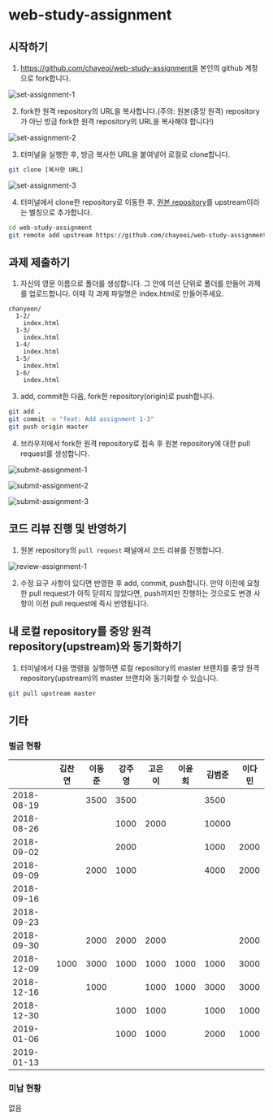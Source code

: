 # web-study-assignment

## 시작하기

1. https://github.com/chayeoi/web-study-assignment을 본인의 github 계정으로 fork합니다.

![set-assignment-1](./assets/set-assignment-1.png)

2. fork한 원격 repository의 URL을 복사합니다.(주의: 원본(중앙 원격) repository가 아닌 방금 fork한 원격 repository의 URL을 복사해야 합니다!)

![set-assignment-2](./assets/set-assignment-2.png)

3. 터미널을 실행한 후, 방금 복사한 URL을 붙여넣어 로컬로 clone합니다.

```bash
git clone [복사한 URL]
```

![set-assignment-3](./assets/set-assignment-3.png)

4. 터미널에서 clone한 repository로 이동한 후, [원본 repository](https://github.com/chayeoi/web-study-assignment)를 upstream이라는 별칭으로 추가합니다.

```bash
cd web-study-assignment
git remote add upstream https://github.com/chayeoi/web-study-assignment.git
```

## 과제 제출하기

1. 자신의 영문 이름으로 폴더를 생성합니다. 그 안에 미션 단위로 폴더를 만들어 과제를 업로드합니다. 이때 각 과제 파일명은 index.html로 만들어주세요.

```plain
chanyeon/
  1-2/
    index.html
  1-3/
    index.html
  1-4/
    index.html
  1-5/
    index.html
  1-6/
    index.html
```

3. add, commit한 다음, fork한 repository(origin)로 push합니다.

```bash
git add .
git commit -m "feat: Add assignment 1-3"
git push origin master
```

4. 브라우저에서 fork한 원격 repository로 접속 후 원본 repository에 대한 pull request를 생성합니다.

![submit-assignment-1](./assets/submit-assignment-1.png)

![submit-assignment-2](./assets/submit-assignment-2.png)

![submit-assignment-3](./assets/submit-assignment-3.png)

## 코드 리뷰 진행 및 반영하기

1. 원본 repository의 `pull request` 패널에서 코드 리뷰를 진행합니다.

![review-assignment-1](./assets/review-assignment-1.png)

2. 수정 요구 사항이 있다면 반영한 후 add, commit, push합니다. 만약 이전에 요청한 pull request가 아직 닫히지 않았다면, push까지만 진행하는 것으로도 변경 사항이 이전 pull request에 즉시 반영됩니다.

## 내 로컬 repository를 중앙 원격 repository(upstream)와 동기화하기

1. 터미널에서 다음 명령을 실행하면 로컬 repository의 master 브랜치를 중앙 원격 repository(upstream)의 master 브랜치와 동기화할 수 있습니다.

```bash
git pull upstream master
```

## 기타

### 벌금 현황

|            |  김찬연  |  이동준  |  강주영  |  고은이  |  이윤희  |  김범준  |  이다민  |
| ---------- |  ----  |  ----  |  ----  |  ----  |  ----  |  ----  |  ----  |
| 2018-08-19 |        |  3500  |  3500  |        |        |  3500  |        |
| 2018-08-26 |        |        |  1000  |  2000  |        | 10000  |        |
| 2018-09-02 |        |        |  2000  |        |        |  1000  |  2000  |
| 2018-09-09 |        |  2000  |  1000  |        |        |  4000  |  2000  |
| 2018-09-16 |        |        |        |        |        |        |        |
| 2018-09-23 |        |        |        |        |        |        |        |
| 2018-09-30 |        |  2000  |  2000  |  2000  |        |        |  2000  |
| 2018-12-09 |  1000  |  3000  |  1000  |  1000  |  1000  |  1000  |  3000  |
| 2018-12-16 |        |  1000  |        |  1000  |  1000  |  3000  |  3000  |
| 2018-12-30 |        |        |  1000  |  1000  |        |  1000  |  1000  |
| 2019-01-06 |        |        |  1000  |  1000  |        |  2000  |  1000  |
| 2019-01-13 |        |        |        |        |        |        |        |

### 미납 현황

없음
